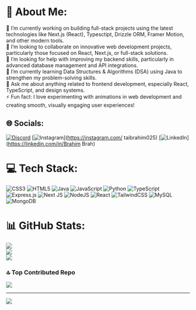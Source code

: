 # 💫 About Me:
🔭 I’m currently working on building full-stack projects using the latest technologies like Next.js (React), Typesctipt, Drizzle ORM, Framer Motion, and other modern tools.<br>👯 I’m looking to collaborate on innovative web development projects, particularly those focused on React, Next.js, or full-stack solutions.<br>🤝 I’m looking for help with improving my backend skills, particularly in advanced database management and API integrations.<br>🌱 I’m currently learning Data Structures & Algorithms (DSA) using Java to strengthen my problem-solving skills.<br>💬 Ask me about anything related to frontend development, especially React, TypeScript, and design systems.<br>⚡ Fun fact: I love experimenting with animations in web development and creating smooth, visually engaging user experiences!


## 🌐 Socials:
[![Discord](https://img.shields.io/badge/Discord-%237289DA.svg?logo=discord&logoColor=white)](https://discord.gg/BRT) [![Instagram](https://img.shields.io/badge/Instagram-%23E4405F.svg?logo=Instagram&logoColor=white)](https://instagram.com/ taibrahim025) [![LinkedIn](https://img.shields.io/badge/LinkedIn-%230077B5.svg?logo=linkedin&logoColor=white)](https://linkedin.com/in/Brahim Brah) 

# 💻 Tech Stack:
![CSS3](https://img.shields.io/badge/css3-%231572B6.svg?style=for-the-badge&logo=css3&logoColor=white) ![HTML5](https://img.shields.io/badge/html5-%23E34F26.svg?style=for-the-badge&logo=html5&logoColor=white) ![Java](https://img.shields.io/badge/java-%23ED8B00.svg?style=for-the-badge&logo=openjdk&logoColor=white) ![JavaScript](https://img.shields.io/badge/javascript-%23323330.svg?style=for-the-badge&logo=javascript&logoColor=%23F7DF1E)  ![Python](https://img.shields.io/badge/python-3670A0?style=for-the-badge&logo=python&logoColor=ffdd54) ![TypeScript](https://img.shields.io/badge/typescript-%23007ACC.svg?style=for-the-badge&logo=typescript&logoColor=white) ![Express.js](https://img.shields.io/badge/express.js-%23404d59.svg?style=for-the-badge&logo=express&logoColor=%2361DAFB) ![Next JS](https://img.shields.io/badge/Next-black?style=for-the-badge&logo=next.js&logoColor=white) ![NodeJS](https://img.shields.io/badge/node.js-6DA55F?style=for-the-badge&logo=node.js&logoColor=white) ![React](https://img.shields.io/badge/react-%2320232a.svg?style=for-the-badge&logo=react&logoColor=%2361DAFB) ![TailwindCSS](https://img.shields.io/badge/tailwindcss-%2338B2AC.svg?style=for-the-badge&logo=tailwind-css&logoColor=white) ![MySQL](https://img.shields.io/badge/mysql-4479A1.svg?style=for-the-badge&logo=mysql&logoColor=white)  ![MongoDB](https://img.shields.io/badge/MongoDB-%234ea94b.svg?style=for-the-badge&logo=mongodb&logoColor=white)
# 📊 GitHub Stats:
![](https://github-readme-stats.vercel.app/api?username=TrRahim&theme=dark&hide_border=false&include_all_commits=false&count_private=false)<br/>
![](https://github-readme-streak-stats.herokuapp.com/?user=TrRahim&theme=dark&hide_border=false)<br/>
![](https://github-readme-stats.vercel.app/api/top-langs/?username=TrRahim&theme=dark&hide_border=false&include_all_commits=false&count_private=false&layout=compact)

### 🔝 Top Contributed Repo
![](https://github-contributor-stats.vercel.app/api?username=TrRahim&limit=5&theme=dark&combine_all_yearly_contributions=true)

---
[![](https://visitcount.itsvg.in/api?id=TrRahim&icon=0&color=0)](https://visitcount.itsvg.in)

<!-- Proudly created with GPRM ( https://gprm.itsvg.in ) -->
